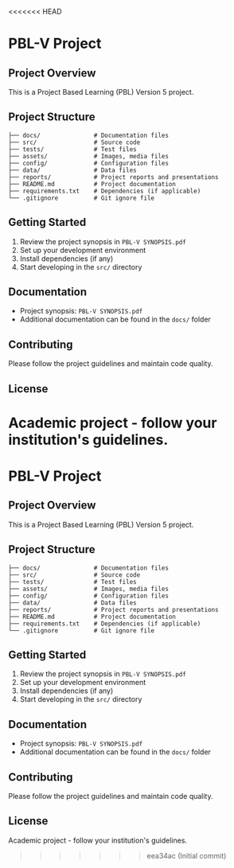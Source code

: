 <<<<<<< HEAD
# PBL-V Project

## Project Overview
This is a Project Based Learning (PBL) Version 5 project.

## Project Structure
```
├── docs/               # Documentation files
├── src/                # Source code
├── tests/              # Test files
├── assets/             # Images, media files
├── config/             # Configuration files
├── data/               # Data files
├── reports/            # Project reports and presentations
├── README.md           # Project documentation
├── requirements.txt    # Dependencies (if applicable)
└── .gitignore          # Git ignore file
```

## Getting Started
1. Review the project synopsis in `PBL-V SYNOPSIS.pdf`
2. Set up your development environment
3. Install dependencies (if any)
4. Start developing in the `src/` directory

## Documentation
- Project synopsis: `PBL-V SYNOPSIS.pdf`
- Additional documentation can be found in the `docs/` folder

## Contributing
Please follow the project guidelines and maintain code quality.

## License
Academic project - follow your institution's guidelines.
=======
# PBL-V Project

## Project Overview
This is a Project Based Learning (PBL) Version 5 project.

## Project Structure
```
├── docs/               # Documentation files
├── src/                # Source code
├── tests/              # Test files
├── assets/             # Images, media files
├── config/             # Configuration files
├── data/               # Data files
├── reports/            # Project reports and presentations
├── README.md           # Project documentation
├── requirements.txt    # Dependencies (if applicable)
└── .gitignore          # Git ignore file
```

## Getting Started
1. Review the project synopsis in `PBL-V SYNOPSIS.pdf`
2. Set up your development environment
3. Install dependencies (if any)
4. Start developing in the `src/` directory

## Documentation
- Project synopsis: `PBL-V SYNOPSIS.pdf`
- Additional documentation can be found in the `docs/` folder

## Contributing
Please follow the project guidelines and maintain code quality.

## License
Academic project - follow your institution's guidelines.
>>>>>>> eea34ac (Initial commit)
